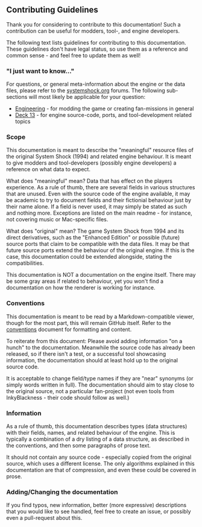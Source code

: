 ## Contributing Guidelines

Thank you for considering to contribute to this documentation!
Such a contribution can be useful for modders, tool-, and engine developers.

The following text lists guidelines for contributing to this documentation.
These guidelines don't have legal status, so use them as a reference and common sense - and feel free to update them as well!


### "I just want to know..."

For questions, or general meta-information about the engine or the data files, please refer to the [systemshock.org](https://www.systemshock.org) forums.
The following sub-sections will most likely be applicable for your question:

* [Engineering](https://www.systemshock.org/index.php?board=36.0) - for modding the game or creating fan-missions in general
* [Deck 13](https://www.systemshock.org/index.php?board=13.0) - for engine source-code, ports, and tool-development related topics


### Scope

This documentation is meant to describe the "meaningful" resource files of the original System Shock (1994) and related engine behaviour.
It is meant to give modders and tool-developers (possibly engine developers) a reference on what data to expect.

What does "meaningful" mean? Data that has effect on the players experience. As a rule of thumb, there are several fields in various structures that are unused. Even with the source code of the engine available, it may be academic to try to document fields and their fictionial behaviour just by their name alone. If a field is never used, it may simply be stated as such and nothing more.
Exceptions are listed on the main readme - for instance, not covering music or Mac-specific files.

What does "original" mean? The game System Shock from 1994 and its direct derivatives, such as the "Enhanced Edition" or possible (future) source ports that claim to be compatible with the data files. It may be that future source ports extend the behaviour of the original engine. If this is the case, this documentation could be extended alongside, stating the compatibilities.

This documentation is NOT a documentation on the engine itself. There may be some gray areas if related to behaviour, yet you won't find a documentation on how the renderer is working for instance.


### Conventions

This documentation is meant to be read by a Markdown-compatible viewer, though for the most part, this will remain GitHub itself.
Refer to the [conventions](conventions.md) document for formatting and content.

To reiterate from this document: Please avoid adding information "on a hunch" to the documentation. Meanwhile the source code has already been released, so if there isn't a test, or a successful tool showcasing information, the documentation should at least hold up to the original source code.

It is acceptable to change field/type names if they are "near" synonyms (or simply words written in full). The documentation should aim to stay close to the original source, not a particular fan-project (not even tools from InkyBlackness - their code should follow as well.)


### Information

As a rule of thumb, this documentation describes types (data structures) with their fields, names, and related behaviour of the engine.
This is typically a combination of a dry listing of a data structure, as described in the conventions, and then some paragraphs of prose text.

It should not contain any source code - especially copied from the original source, which uses a different license. The only algorithms explained in this documentation are that of compression, and even these could be covered in prose.


### Adding/Changing the documentation

If you find typos, new information, better (more expressive) descriptions that you would like to see handled, feel free to create an issue, or possibly even a pull-request about this.

